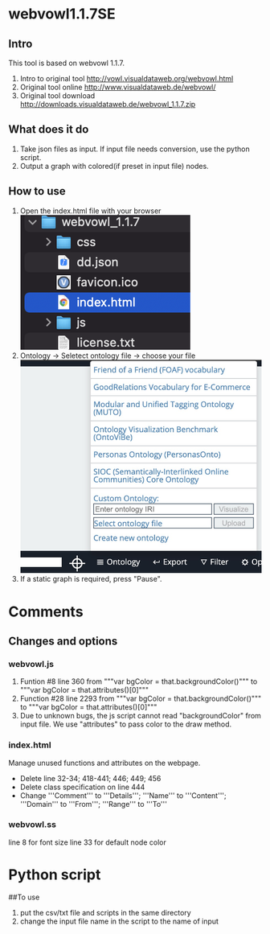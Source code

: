 # webvowl1.1.7SE
## Intro
This tool is based on webvowl 1.1.7.
1. Intro to original tool http://vowl.visualdataweb.org/webvowl.html
2. Original tool online http://www.visualdataweb.de/webvowl/
3. Original tool download http://downloads.visualdataweb.de/webvowl_1.1.7.zip
## What does it do
1. Take json files as input. If input file needs conversion, use the python script.
2. Output a graph with colored(if preset in input file) nodes.
## How to use
1. Open the index.html file with your browser
  ![usage1](./images/usage1.png)
2. Ontology -> Seletect ontology file -> choose your file
  ![usage2](./images/usage2.jpeg)
3. If a static graph is required, press "Pause".
# Comments
## Changes and options
### webvowl.js 
1. Funtion #8 line 360 from """var bgColor = that.backgroundColor()""" to """var bgColor = that.attributes()[0]"""
2. Function #28 line 2293 from """var bgColor = that.backgroundColor()""" to """var bgColor = that.attributes()[0]"""
3. Due to unknown bugs, the js script cannot read "backgroundColor" from input file. We use "attributes" to pass color to the draw method. 
### index.html
Manage unused functions and attributes on the webpage.
- Delete line 32-34; 418-441; 446; 449; 456
- Delete class specification on line 444
- Change '''Comment''' to '''Details'''; '''Name''' to '''Content'''; '''Domain''' to '''From'''; '''Range''' to '''To'''
### webvowl.ss
line 8 for font size
line 33 for default node color

# Python script
##To use
1. put the csv/txt file and scripts in the same directory
2. change the input file name in the script to the name of input

